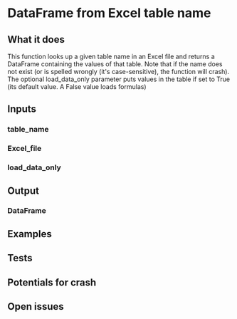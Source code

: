 # DataFrame from Excel table name

## What it does


This function looks up a given table name in an Excel file
and returns a DataFrame containing the values of that table.
Note that if the name does not exist (or is spelled wrongly (it's
case-sensitive), the function will crash).
The optional load_data_only parameter puts values in the table if set to
True (its default value. A False value loads formulas)
## Inputs
### table_name
### Excel_file
### load_data_only

## Output

### DataFrame

## Examples

###

## Tests

###

## Potentials for crash


## Open issues